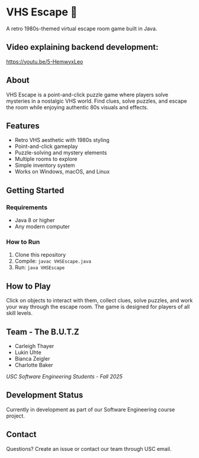 # VHS Escape 📼

A retro 1980s-themed virtual escape room game built in Java.

## Video explaining backend development:
https://youtu.be/5-HemwyxLeo

## About

VHS Escape is a point-and-click puzzle game where players solve mysteries in a nostalgic VHS world. Find clues, solve puzzles, and escape the room while enjoying authentic 80s visuals and effects.

## Features

- Retro VHS aesthetic with 1980s styling
- Point-and-click gameplay
- Puzzle-solving and mystery elements
- Multiple rooms to explore
- Simple inventory system
- Works on Windows, macOS, and Linux

## Getting Started

### Requirements
- Java 8 or higher
- Any modern computer

### How to Run
1. Clone this repository
2. Compile: `javac VHSEscape.java`
3. Run: `java VHSEscape`

## How to Play

Click on objects to interact with them, collect clues, solve puzzles, and work your way through the escape room. The game is designed for players of all skill levels.

## Team - The B.U.T.Z

- Carleigh Thayer
- Lukin Uhte  
- Bianca Zeigler
- Charlotte Baker

*USC Software Engineering Students - Fall 2025*

## Development Status

Currently in development as part of our Software Engineering course project.

## Contact

Questions? Create an issue or contact our team through USC email.
